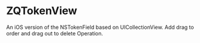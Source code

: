 # ZQTokenView
An iOS version of the NSTokenField based on UICollectionView. Add drag to order and drag out to delete Operation.
